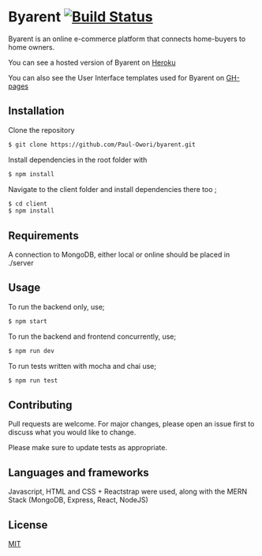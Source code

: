 # Byarent [![Build Status](https://travis-ci.org/Paul-Owori/byarent.svg?branch=master)](https://travis-ci.org/Paul-Owori/byarent)

Byarent is an online e-commerce platform that connects home-buyers to home owners.

You can see a hosted version of Byarent on [Heroku](https://byarental.herokuapp.com/)

You can also see the User Interface templates used for Byarent on [GH-pages](https://paul-owori.github.io/byarent/)

## Installation

Clone the repository

```bash
$ git clone https://github.com/Paul-Owori/byarent.git
```

Install dependencies in the root folder with

```bash
$ npm install
```

Navigate to the client folder and install dependencies there too ;

```bash
$ cd client
$ npm install
```

## Requirements

A connection to MongoDB, either local or online should be placed in ./server

## Usage

To run the backend only, use;

```bash
$ npm start
```

To run the backend and frontend concurrently, use;

```bash
$ npm run dev
```

To run tests written with mocha and chai use;

```bash
$ npm run test
```

## Contributing

Pull requests are welcome. For major changes, please open an issue first to discuss what you would like to change.

Please make sure to update tests as appropriate.

## Languages and frameworks

Javascript, HTML and CSS + Reactstrap were used, along with the MERN Stack (MongoDB, Express, React, NodeJS)

## License

[MIT](https://choosealicense.com/licenses/mit/)

